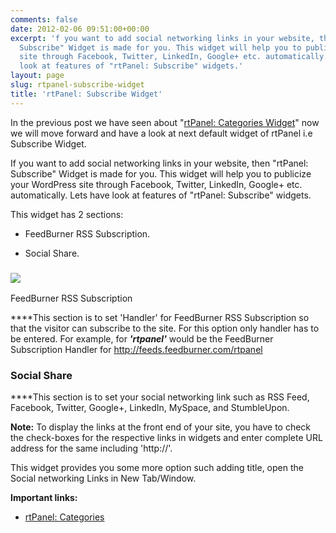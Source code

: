 ```yaml
---
comments: false
date: 2012-02-06 09:51:00+00:00
excerpt: 'f you want to add social networking links in your website, then "rtPanel:
  Subscribe" Widget is made for you. This widget will help you to publicize your WordPress
  site through Facebook, Twitter, LinkedIn, Google+ etc. automatically. Lets have
  look at features of "rtPanel: Subscribe" widgets.'
layout: page
slug: rtpanel-subscribe-widget
title: 'rtPanel: Subscribe Widget'
---
```


In the previous post we have seen about "[rtPanel: Categories Widget](https://rtcamp.com/blog/rtp-categories-widget/)" now we will move forward and have a look at next default widget of rtPanel i.e Subscribe Widget.

If you want to add social networking links in your website, then "rtPanel: Subscribe" Widget is made for you. This widget will help you to publicize your WordPress site through Facebook, Twitter, LinkedIn, Google+ etc. automatically. Lets have look at features of "rtPanel: Subscribe" widgets.

This widget has 2 sections:



	
  * FeedBurner RSS Subscription.

	
  * Social Share.




### [![](https://rtcamp.com/wp-content/uploads/2012/01/rtsubscription-218x600.jpg)](https://rtcamp.com/wp-content/uploads/2012/01/rtsubscription.jpg)
FeedBurner RSS Subscription


****This section is to set 'Handler' for FeedBurner RSS Subscription so that the visitor can subscribe to the site. For this option only handler has to be entered. For example, for _**'rtpanel'**_ would be the FeedBurner Subscription Handler for http://feeds.feedburner.com/rtpanel


### Social Share


****This section is to set your social networking link such as RSS Feed, Facebook, Twitter, Google+, LinkedIn, MySpace, and StumbleUpon.

**Note:** To display the links at the front end of your site, you have to check the check-boxes for the respective links in widgets and enter complete URL address for the same including 'http://'.

This widget provides you some more option such adding title, open the Social networking Links in New Tab/Window.

**Important links:**



	
  * [rtPanel: Categories](https://rtcamp.com/blog/rtp-categories-widget/)


